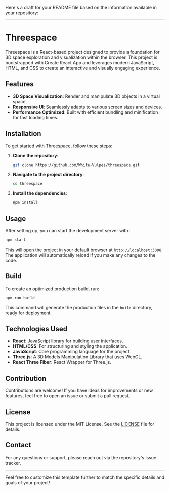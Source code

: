 Here's a draft for your README file based on the information available in your repository:

---

# Threespace

Threespace is a React-based project designed to provide a foundation for 3D space exploration and visualization within the browser. This project is bootstrapped with Create React App and leverages modern JavaScript, HTML, and CSS to create an interactive and visually engaging experience.

## Features

- **3D Space Visualization**: Render and manipulate 3D objects in a virtual space.
- **Responsive UI**: Seamlessly adapts to various screen sizes and devices.
- **Performance Optimized**: Built with efficient bundling and minification for fast loading times.

## Installation

To get started with Threespace, follow these steps:

1. **Clone the repository**:
   ```bash
   git clone https://github.com/White-Vulpes/threespace.git
   ```
2. **Navigate to the project directory**:
   ```bash
   cd threespace
   ```
3. **Install the dependencies**:
   ```bash
   npm install
   ```

## Usage

After setting up, you can start the development server with:

```bash
npm start
```

This will open the project in your default browser at `http://localhost:3000`. The application will automatically reload if you make any changes to the code.

## Build

To create an optimized production build, run:

```bash
npm run build
```

This command will generate the production files in the `build` directory, ready for deployment.

## Technologies Used

- **React**: JavaScript library for building user interfaces.
- **HTML/CSS**: For structuring and styling the application.
- **JavaScript**: Core programming language for the project.
-  **Three.js**: A 3D Models Manipulation Library that uses WebGL.
- **React Three Fiber**: React Wrapper for Three.js.

## Contribution

Contributions are welcome! If you have ideas for improvements or new features, feel free to open an issue or submit a pull request.

## License

This project is licensed under the MIT License. See the [LICENSE](LICENSE) file for details.

## Contact

For any questions or support, please reach out via the repository's issue tracker.

---

Feel free to customize this template further to match the specific details and goals of your project!
